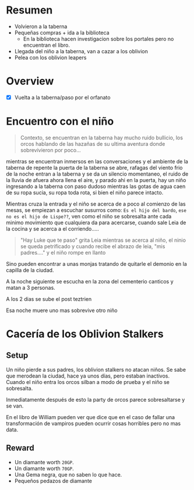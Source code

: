 # Resumen 
- Volvieron a la taberna
- Pequeñas compras + ida a la biblioteca
	- En la biblioteca hacen investigacion sobre los portales pero no encuentran el libro.
- Llegada del niño a la taberna, van a cazar a los oblivion
- Pelea con los oblivion leapers
# Overview
- [x] Vuelta a la taberna/paso por el orfanato


# Encuentro con el niño
> Contexto, se encuentran en la taberna hay mucho ruido bullicio, los orcos hablando de las hazañas de su ultima aventura donde sobrevivieron por poco...

mientras se encuentran inmersos en las conversaciones y el ambiente de la taberna de repente la puerta de la taberna se abre, rafagas del viento frio de la noche entran a la taberna y se da un silencio momentaneo, el ruido de la lluvia de afuera ahora llena el aire, y parado ahi en la puerta, hay un niño ingresando a la taberna con paso dudoso mientras las gotas de agua caen de su ropa sucia, su ropa toda rota, si bien el niño parece intacto.

Mientras cruza la entrada y el niño se acerca de a poco al comienzo de las mesas, se empiezan a escuchar susurros como: `Es el hijo del bardo`, `ese no es el hijo de Lispe??`, ven como el niño se sobresalta ante cada minimo movimiento que cualquiera da para acercarse, cuando sale Leia de la cocina y se acerca a el corriendo.....

> "Hay Luke que te paso" grita Leia mientras se acerca al niño, el ninio se queda petrificado y cuando recibe el abrazo de leia, "mis padres...." y el niño rompe en llanto 

Sino pueden encontrar a unas monjas tratando de quitarle el demonio en la capilla de la ciudad.

A la noche siguiente se escucha en la zona del cementerio canticos y matan a 3 personas.

A los 2 dias se sube el post teztrien

Esa noche muere uno mas sobrevive otro niño

# Cacería de los Oblivion Stalkers
## Setup
Un niño pierde a sus padres, los oblivion stalkers no atacan niños.
Se sabe que merodean la ciudad, hace ya unos días, pero estaban inactivos.
Cuando el niño entra los orcos silban a modo de prueba y el niño se sobresalta.

Inmediatamente después de esto la party de orcos parece sobresaltarse y se van.

En el libro de William pueden ver que dice que en el caso de fallar una transformación de vampiros pueden ocurrir cosas horribles pero no mas data.


## Reward
- Un diamante worth `20GP`.
- Un diamante worth `70GP`.
- Una Gema negra, que no saben lo que hace.
- Pequeños pedazos de diamante